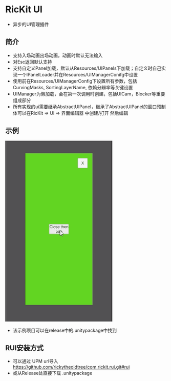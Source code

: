 # RicKit UI
- 异步的UI管理插件

## 简介
- 支持入场动画出场动画，动画时默认无法输入
- 对Esc返回默认支持
- 支持自定义Panel加载，默认从Resources/UIPanels下加载；自定义时自己实现一个IPanelLoader并在Resources/UIManagerConifg中设置
- 使用前在Resources/UIManagerConfig下设置所有参数，包括CurvingMasks, SortingLayerName, 依赖分辨率等关键设置
- UIManager为懒加载，会在第一次调用时创建，包括UICam，Blocker等重要组成部分
- 所有实现的ui需要继承AbstractUIPanel，继承了AbstractUIPanel的窗口预制体可以在RicKit => UI => 界面编辑器 中创建/打开 然后编辑
## 示例
![gif](https://github.com/rickytheoldtree/com.rickit.rui/blob/main/Gif/0.gif)
- 该示例项目可以在release中的.unitypackage中找到
## RUI安装方式
- 可以通过 UPM url导入 https://github.com/rickytheoldtree/com.rickit.rui.git#rui
- 或从Release处直接下载 .unitypackage
